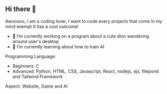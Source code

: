 ## Hi there 👋

Awooooo, I am a coding lover, I want to code every projects that come in my mind exempt It has a cool outcome!

- 🔭 I’m currently working on a program about a cute dino wandering around user's desktop
- 🌱 I’m currently learning about how to train AI

Programming Language:
- Beginners: C
- Advanced: Python, HTML, CSS, Javascript, React, nodejs, ejs, filepond and Tailwind Framework

Aspect: Website, Game and AI
